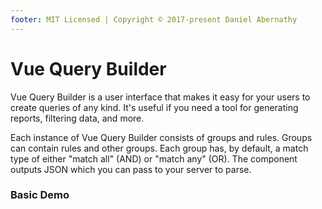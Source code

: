 ```yaml
---
footer: MIT Licensed | Copyright © 2017-present Daniel Abernathy
---
```


# Vue Query Builder

Vue Query Builder is a user interface that makes it easy for your users to create queries of any kind. It's useful if you need a tool for generating reports, filtering data, and more.

Each instance of Vue Query Builder consists of groups and rules. Groups can contain rules and other groups. Each group has, by default, a match type of either "match all" (AND) or "match any" (OR). The component outputs JSON which you can pass to your server to parse.

### Basic Demo

<br>

<vue-query-builder :rules="rules" v-model="query"></vue-query-builder>

<script>
export default {
  data() {
    return {
      rules: [
        {
          type: "text",
          id: "first-name",
          label: "First Name",
        },
        {
          type: "text",
          id: "last-name",
          label: "Last Name",
        },
        {
          type: "radio",
          id: "plan-type",
          label: "Plan Type",
          choices: [
            {label: "Standard", value: "standard"},
            {label: "Premium", value: "premium"}
          ]
        },
      ],
      query: {
        "logicalOperator": "All",
        "children": [
          {
            "type": "query-builder-rule",
            "query": {
              "rule": "plan-type",
              "selectedOperand": "Plan Type",
              "value": "premium"
            }
          },
          {
            "type": "query-builder-group",
            "query": {
              "logicalOperator": "Any",
              "children": [
                {
                  "type": "query-builder-rule",
                  "query": {
                    "rule": "first-name",
                    "selectedOperator": "equals",
                    "selectedOperand": "First Name",
                    "value": "John"
                  }
                },
                {
                  "type": "query-builder-rule",
                  "query": {
                    "rule": "first-name",
                    "selectedOperator": "equals",
                    "selectedOperand": "First Name",
                    "value": "Sally"
                  }
                }
              ]
            }
          }
        ]
      },
    }
  }
}
</script>
<style lang="less">
.vue-query-builder, .vue-query-builder * {
  box-sizing: border-box;
}

@import "../node_modules/bootstrap/less/variables";
@import "../node_modules/bootstrap/less/mixins";

// Reset and dependencies
/*@import "../node_modules/bootstrap/less/normalize";*/
/*@import "../node_modules/bootstrap/less/print";*/
/*@import "../node_modules/bootstrap/less/glyphicons";*/

// Core CSS
/*@import "../node_modules/bootstrap/less/scaffolding";*/
/*@import "../node_modules/bootstrap/less/type";*/
/*@import "../node_modules/bootstrap/less/code";*/
/*@import "../node_modules/bootstrap/less/grid";*/
/*@import "../node_modules/bootstrap/less/tables";*/
@import "../node_modules/bootstrap/less/forms";
@import "../node_modules/bootstrap/less/buttons";

// Components
/*@import "../node_modules/bootstrap/less/component-animations";*/
@import "../node_modules/bootstrap/less/dropdowns";
@import "../node_modules/bootstrap/less/button-groups";
@import "../node_modules/bootstrap/less/input-groups";
/*@import "../node_modules/bootstrap/less/navs";*/
/*@import "../node_modules/bootstrap/less/navbar";*/
/*@import "../node_modules/bootstrap/less/breadcrumbs";*/
/*@import "../node_modules/bootstrap/less/pagination";*/
/*@import "../node_modules/bootstrap/less/pager";*/
@import "../node_modules/bootstrap/less/labels";
/*@import "../node_modules/bootstrap/less/badges";*/
/*@import "../node_modules/bootstrap/less/jumbotron";*/
/*@import "../node_modules/bootstrap/less/thumbnails";*/
/*@import "../node_modules/bootstrap/less/alerts";*/
/*@import "../node_modules/bootstrap/less/progress-bars";*/
/*@import "../node_modules/bootstrap/less/media";*/
/*@import "../node_modules/bootstrap/less/list-group";*/
@import "../node_modules/bootstrap/less/panels";
/*@import "../node_modules/bootstrap/less/responsive-embed";*/
/*@import "../node_modules/bootstrap/less/wells";*/
@import "../node_modules/bootstrap/less/close";

// Components w/ JavaScript
/*@import "../node_modules/bootstrap/less/modals";*/
/*@import "../node_modules/bootstrap/less/tooltip";*/
/*@import "../node_modules/bootstrap/less/popovers";*/
/*@import "../node_modules/bootstrap/less/carousel";*/

// Utility classes
@import "../node_modules/bootstrap/less/utilities";
/*@import "../node_modules/bootstrap/less/responsive-utilities";*/
</style>